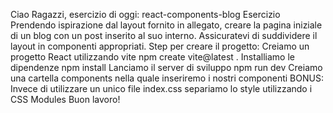 Ciao Ragazzi,
esercizio di oggi: react-components-blog
Esercizio
Prendendo ispirazione dal layout fornito in allegato, creare la pagina iniziale di un blog con un post inserito al suo interno. Assicuratevi di suddividere il layout in componenti appropriati.
Step per creare il progetto:
Creiamo un progetto React utilizzando vite npm create vite@latest .
Installiamo le dipendenze npm install
Lanciamo il server di sviluppo npm run dev
Creiamo una cartella components nella quale inseriremo i nostri componenti
BONUS:
Invece di utilizzare un unico file index.css separiamo lo style utilizzando i CSS Modules
Buon lavoro!
